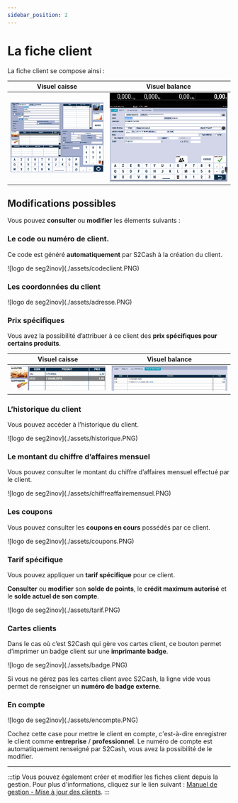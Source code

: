 ```yaml
---
sidebar_position: 2
---
```


# La fiche client


La fiche client se compose ainsi :

| Visuel caisse | Visuel balance |
|:-----------:|:-----------:|
|![illustration aspect test](./assets/ficheclient.PNG) | ![illustration aspect test](./assets/ficheclientbalance.PNG)   |

## Modifications possibles

Vous pouvez **consulter** ou **modifier** les élements suivants :

### Le code ou numéro de client.

Ce code est généré **automatiquement** par S2Cash à la création du client.

<div className="contenaireImg">
    ![logo de seg2inov](./assets/codeclient.PNG)
    </div>

### Les coordonnées du client

<div className="contenaireImg">
    ![logo de seg2inov](./assets/adresse.PNG)
    </div>

### Prix spécifiques

Vous avez la possibilité d’attribuer à ce client des **prix spécifiques pour certains produits**.

| Visuel caisse | Visuel balance |
|:-----------:|:-----------:|
|![illustration aspect test](./assets/ajoutersupprimer.PNG) | ![illustration aspect test](./assets/prixspebalance.PNG)   |

### L’historique du client

Vous pouvez accéder à l’historique du client.

<div className="contenaireImg">
    ![logo de seg2inov](./assets/historique.PNG)
    </div>

### Le montant du chiffre d’affaires mensuel

Vous pouvez consulter le montant du chiffre d’affaires mensuel effectué par le client.

<div className="contenaireImg">
    ![logo de seg2inov](./assets/chiffreaffairemensuel.PNG)
    </div>

### Les coupons

Vous pouvez consulter les **coupons en cours** possédés par ce client.

<div className="contenaireImg">
    ![logo de seg2inov](./assets/coupons.PNG)
    </div>

### Tarif spécifique

Vous pouvez appliquer un **tarif spécifique** pour ce client.

**Consulter** ou **modifier** son **solde de points**, le **crédit maximum autorisé** et le **solde actuel de son compte**.
  
<div className="contenaireImg">
    ![logo de seg2inov](./assets/tarif.PNG)
    </div>

### Cartes clients

Dans le cas où c’est S2Cash qui gère vos cartes client, ce bouton permet d’imprimer un badge client sur une **imprimante badge**.

<div className="contenaireImg">
    ![logo de seg2inov](./assets/badge.PNG)
    </div>

Si vous ne gérez pas les cartes client avec S2Cash, la ligne vide vous permet de renseigner un **numéro de badge externe**.

### En compte

<div className="contenaireImg">
    ![logo de seg2inov](./assets/encompte.PNG)
    </div>

Cochez cette case pour mettre le client en compte, c'est-à-dire enregistrer le client comme **entreprise** / **professionnel**. Le numéro de compte est automatiquement renseigné par S2Cash, vous avez la possibilité de le modifier.

--------------------------------------

:::tip
Vous pouvez également créer et modifier les fiches client depuis la gestion. Pour plus d'informations, cliquez sur le lien suivant : [Manuel de gestion - Mise à jour des clients](https://aide.seg2inov.fr/docs/manuel-gestion/clients/maj-clients).
:::